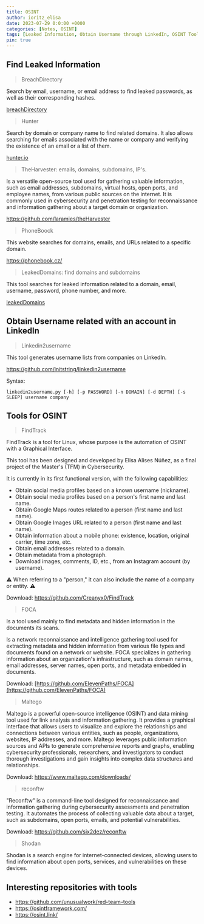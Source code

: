 ```yaml
---
title: OSINT 
author: ioritz_elisa 
date: 2023-07-29 0:0:00 +0000 
categories: [Notes, OSINT] 
tags: [Leaked Information, Obtain Username through LinkedIn, OSINT Tools] 
pin: true
---
```



## Find Leaked Information

> BreachDirectory

Search by email, username, or email address to find leaked passwords, as well as their corresponding hashes.

[breachDirectory](https://breachdirectory.org/ )


> Hunter

Search by domain or company name to find related domains. It also allows searching for emails associated with the name or company and verifying the existence of an email or a list of them.

[hunter.io](https://hunter.io/)


> TheHarvester: emails, domains, subdomains, IP's.

Is a versatile open-source tool used for gathering valuable information, such as email addresses, subdomains, virtual hosts, open ports, and employee names, from various public sources on the internet. It is commonly used in cybersecurity and penetration testing for reconnaissance and information gathering about a target domain or organization.

https://github.com/laramies/theHarvester


> PhoneBoock

This website searches for domains, emails, and URLs related to a specific domain.

https://phonebook.cz/


> LeakedDomains: find domains and subdomains

This tool searches for leaked information related to a domain, email, username, password, phone number, and more.

[leakedDomains](https://leaked.domains/)



## Obtain Username related with an account in Linkedln

> Linkedin2username

This tool generates username lists from companies on LinkedIn.

https://github.com/initstring/linkedin2username

Syntax:

```
linkedin2username.py [-h] [-p PASSWORD] [-n DOMAIN] [-d DEPTH] [-s SLEEP] username company
```



## Tools for OSINT

> FindTrack

FindTrack is a tool for Linux, whose purpose is the automation of OSINT with a Graphical Interface.

This tool has been designed and developed by Elisa Alises Núñez, as a final project of the Master's (TFM) in Cybersecurity.

It is currently in its first functional version, with the following capabilities:

- Obtain social media profiles based on a known username (nickname).
- Obtain social media profiles based on a person's first name and last name.
- Obtain Google Maps routes related to a person (first name and last name).
- Obtain Google Images URL related to a person (first name and last name).
- Obtain information about a mobile phone: existence, location, original carrier, time zone, etc.
- Obtain email addresses related to a domain.
- Obtain metadata from a photograph.
- Download images, comments, ID, etc., from an Instagram account (by username).

⚠️ When referring to a "person," it can also include the name of a company or entity. ⚠️

Download: https://github.com/Creanyx0/FindTrack


> FOCA

Is a tool used mainly to find metadata and hidden information in the documents its scans.

Is a network reconnaissance and intelligence gathering tool used for extracting metadata and hidden information from various file types and documents found on a network or website. FOCA specializes in gathering information about an organization's infrastructure, such as domain names, email addresses, server names, open ports, and metadata embedded in documents.

Download: [https://github.com/ElevenPaths/FOCA](https://github.com/ElevenPaths/FOCA)


> Maltego

Maltego is a powerful open-source intelligence (OSINT) and data mining tool used for link analysis and information gathering. It provides a graphical interface that allows users to visualize and explore the relationships and connections between various entities, such as people, organizations, websites, IP addresses, and more. Maltego leverages public information sources and APIs to generate comprehensive reports and graphs, enabling cybersecurity professionals, researchers, and investigators to conduct thorough investigations and gain insights into complex data structures and relationships.

Download: https://www.maltego.com/downloads/


> reconftw

"Reconftw" is a command-line tool designed for reconnaissance and information gathering during cybersecurity assessments and penetration testing. It automates the process of collecting valuable data about a target, such as subdomains, open ports, emails, and potential vulnerabilities.

Download: https://github.com/six2dez/reconftw


> Shodan

Shodan is a search engine for internet-connected devices, allowing users to find information about open ports, services, and vulnerabilities on these devices.



## Interesting repositories with tools

- https://github.com/unusualwork/red-team-tools
- https://osintframework.com/
- https://osint.link/



